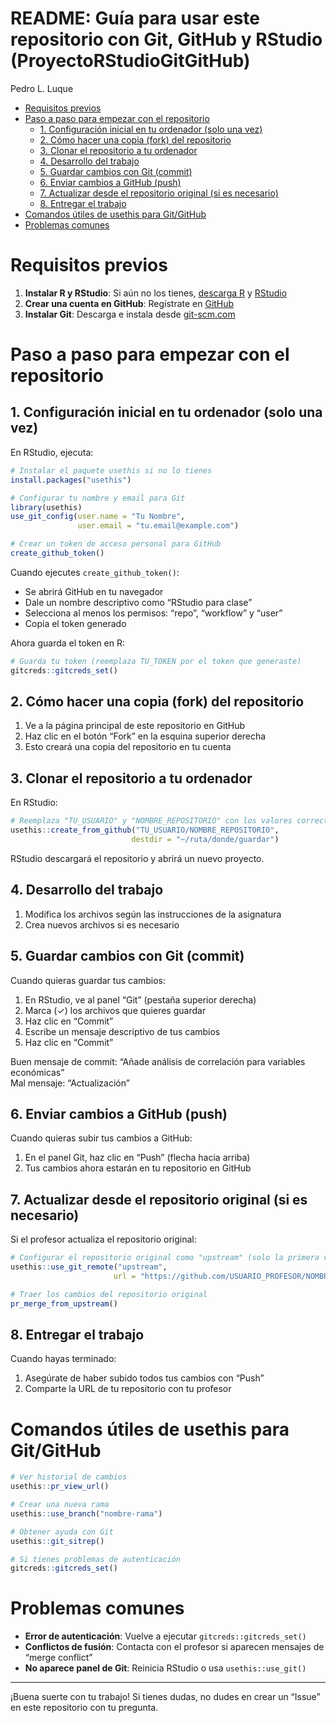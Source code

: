 # README: Guía para usar este repositorio con Git, GitHub y RStudio (ProyectoRStudioGitGitHub)
Pedro L. Luque

- [Requisitos previos](#requisitos-previos)
- [Paso a paso para empezar con el
  repositorio](#paso-a-paso-para-empezar-con-el-repositorio)
  - [1. Configuración inicial en tu ordenador (solo una
    vez)](#1-configuración-inicial-en-tu-ordenador-solo-una-vez)
  - [2. Cómo hacer una copia (fork) del
    repositorio](#2-cómo-hacer-una-copia-fork-del-repositorio)
  - [3. Clonar el repositorio a tu
    ordenador](#3-clonar-el-repositorio-a-tu-ordenador)
  - [4. Desarrollo del trabajo](#4-desarrollo-del-trabajo)
  - [5. Guardar cambios con Git
    (commit)](#5-guardar-cambios-con-git-commit)
  - [6. Enviar cambios a GitHub (push)](#6-enviar-cambios-a-github-push)
  - [7. Actualizar desde el repositorio original (si es
    necesario)](#7-actualizar-desde-el-repositorio-original-si-es-necesario)
  - [8. Entregar el trabajo](#8-entregar-el-trabajo)
- [Comandos útiles de usethis para
  Git/GitHub](#comandos-útiles-de-usethis-para-gitgithub)
- [Problemas comunes](#problemas-comunes)

# Requisitos previos

1.  **Instalar R y RStudio**: Si aún no los tienes, [descarga
    R](https://cran.r-project.org/) y
    [RStudio](https://posit.co/download/rstudio-desktop/)
2.  **Crear una cuenta en GitHub**: Regístrate en
    [GitHub](https://github.com/)
3.  **Instalar Git**: Descarga e instala desde
    [git-scm.com](https://git-scm.com/downloads)

# Paso a paso para empezar con el repositorio

## 1. Configuración inicial en tu ordenador (solo una vez)

En RStudio, ejecuta:

``` r
# Instalar el paquete usethis si no lo tienes
install.packages("usethis")

# Configurar tu nombre y email para Git
library(usethis)
use_git_config(user.name = "Tu Nombre", 
               user.email = "tu.email@example.com")

# Crear un token de acceso personal para GitHub
create_github_token()
```

Cuando ejecutes `create_github_token()`:

- Se abrirá GitHub en tu navegador
- Dale un nombre descriptivo como “RStudio para clase”
- Selecciona al menos los permisos: “repo”, “workflow” y “user”
- Copia el token generado

Ahora guarda el token en R:

``` r
# Guarda tu token (reemplaza TU_TOKEN por el token que generaste)
gitcreds::gitcreds_set()
```

## 2. Cómo hacer una copia (fork) del repositorio

1.  Ve a la página principal de este repositorio en GitHub
2.  Haz clic en el botón “Fork” en la esquina superior derecha
3.  Esto creará una copia del repositorio en tu cuenta

## 3. Clonar el repositorio a tu ordenador

En RStudio:

``` r
# Reemplaza "TU_USUARIO" y "NOMBRE_REPOSITORIO" con los valores correctos
usethis::create_from_github("TU_USUARIO/NOMBRE_REPOSITORIO", 
                           destdir = "~/ruta/donde/guardar")
```

RStudio descargará el repositorio y abrirá un nuevo proyecto.

## 4. Desarrollo del trabajo

1.  Modifica los archivos según las instrucciones de la asignatura
2.  Crea nuevos archivos si es necesario

## 5. Guardar cambios con Git (commit)

Cuando quieras guardar tus cambios:

1.  En RStudio, ve al panel “Git” (pestaña superior derecha)
2.  Marca (✓) los archivos que quieres guardar
3.  Haz clic en “Commit”
4.  Escribe un mensaje descriptivo de tus cambios
5.  Haz clic en “Commit”

Buen mensaje de commit: “Añade análisis de correlación para variables
económicas”  
Mal mensaje: “Actualización”

## 6. Enviar cambios a GitHub (push)

Cuando quieras subir tus cambios a GitHub:

1.  En el panel Git, haz clic en “Push” (flecha hacia arriba)
2.  Tus cambios ahora estarán en tu repositorio en GitHub

## 7. Actualizar desde el repositorio original (si es necesario)

Si el profesor actualiza el repositorio original:

``` r
# Configurar el repositorio original como "upstream" (solo la primera vez)
usethis::use_git_remote("upstream", 
                       url = "https://github.com/USUARIO_PROFESOR/NOMBRE_REPOSITORIO")

# Traer los cambios del repositorio original
pr_merge_from_upstream()
```

## 8. Entregar el trabajo

Cuando hayas terminado:

1.  Asegúrate de haber subido todos tus cambios con “Push”
2.  Comparte la URL de tu repositorio con tu profesor

# Comandos útiles de usethis para Git/GitHub

``` r
# Ver historial de cambios
usethis::pr_view_url()

# Crear una nueva rama
usethis::use_branch("nombre-rama")

# Obtener ayuda con Git
usethis::git_sitrep()

# Si tienes problemas de autenticación
gitcreds::gitcreds_set()
```

# Problemas comunes

- **Error de autenticación**: Vuelve a ejecutar
  `gitcreds::gitcreds_set()`
- **Conflictos de fusión**: Contacta con el profesor si aparecen
  mensajes de “merge conflict”
- **No aparece panel de Git**: Reinicia RStudio o usa
  `usethis::use_git()`

------------------------------------------------------------------------

¡Buena suerte con tu trabajo! Si tienes dudas, no dudes en crear un
“Issue” en este repositorio con tu pregunta.
